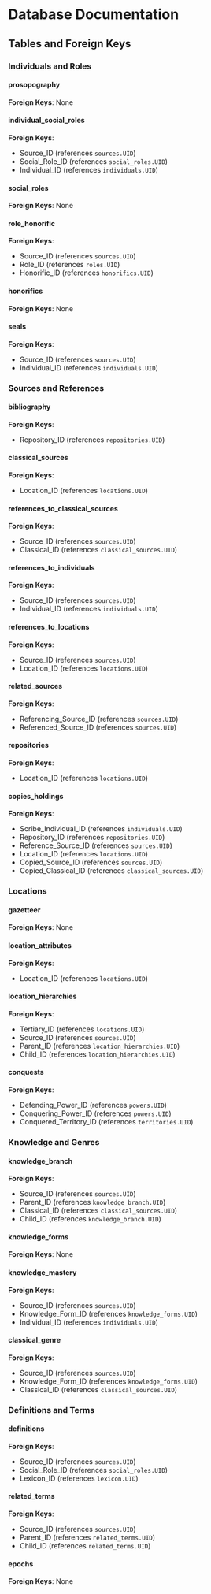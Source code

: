 # Database Documentation





## Tables and Foreign Keys



### Individuals and Roles

#### prosopography
**Foreign Keys**: None

#### individual_social_roles
**Foreign Keys**: 
- Source_ID (references `sources.UID`)
- Social_Role_ID (references `social_roles.UID`)
- Individual_ID (references `individuals.UID`)

#### social_roles
**Foreign Keys**: None

#### role_honorific
**Foreign Keys**: 
- Source_ID (references `sources.UID`)
- Role_ID (references `roles.UID`)
- Honorific_ID (references `honorifics.UID`)

#### honorifics
**Foreign Keys**: None

#### seals
**Foreign Keys**: 
- Source_ID (references `sources.UID`)
- Individual_ID (references `individuals.UID`)

### Sources and References
#### bibliography
**Foreign Keys**: 
- Repository_ID (references `repositories.UID`)

#### classical_sources
**Foreign Keys**: 
- Location_ID (references `locations.UID`)

#### references_to_classical_sources
**Foreign Keys**: 
- Source_ID (references `sources.UID`)
- Classical_ID (references `classical_sources.UID`)

#### references_to_individuals
**Foreign Keys**: 
- Source_ID (references `sources.UID`)
- Individual_ID (references `individuals.UID`)

#### references_to_locations
**Foreign Keys**: 
- Source_ID (references `sources.UID`)
- Location_ID (references `locations.UID`)

#### related_sources
**Foreign Keys**: 
- Referencing_Source_ID (references `sources.UID`)
- Referenced_Source_ID (references `sources.UID`)

#### repositories
**Foreign Keys**: 
- Location_ID (references `locations.UID`)

#### copies_holdings
**Foreign Keys**: 
- Scribe_Individual_ID (references `individuals.UID`)
- Repository_ID (references `repositories.UID`)
- Reference_Source_ID (references `sources.UID`)
- Location_ID (references `locations.UID`)
- Copied_Source_ID (references `sources.UID`)
- Copied_Classical_ID (references `classical_sources.UID`)

### Locations
#### gazetteer
**Foreign Keys**: None

#### location_attributes
**Foreign Keys**: 
- Location_ID (references `locations.UID`)

#### location_hierarchies
**Foreign Keys**: 
- Tertiary_ID (references `locations.UID`)
- Source_ID (references `sources.UID`)
- Parent_ID (references `location_hierarchies.UID`)
- Child_ID (references `location_hierarchies.UID`)

#### conquests
**Foreign Keys**: 
- Defending_Power_ID (references `powers.UID`)
- Conquering_Power_ID (references `powers.UID`)
- Conquered_Territory_ID (references `territories.UID`)

### Knowledge and Genres
#### knowledge_branch
**Foreign Keys**: 
- Source_ID (references `sources.UID`)
- Parent_ID (references `knowledge_branch.UID`)
- Classical_ID (references `classical_sources.UID`)
- Child_ID (references `knowledge_branch.UID`)

#### knowledge_forms
**Foreign Keys**: None

#### knowledge_mastery
**Foreign Keys**: 
- Source_ID (references `sources.UID`)
- Knowledge_Form_ID (references `knowledge_forms.UID`)
- Individual_ID (references `individuals.UID`)

#### classical_genre
**Foreign Keys**: 
- Source_ID (references `sources.UID`)
- Knowledge_Form_ID (references `knowledge_forms.UID`)
- Classical_ID (references `classical_sources.UID`)

### Definitions and Terms
#### definitions
**Foreign Keys**: 
- Source_ID (references `sources.UID`)
- Social_Role_ID (references `social_roles.UID`)
- Lexicon_ID (references `lexicon.UID`)

#### related_terms
**Foreign Keys**: 
- Source_ID (references `sources.UID`)
- Parent_ID (references `related_terms.UID`)
- Child_ID (references `related_terms.UID`)

#### epochs
**Foreign Keys**: None

